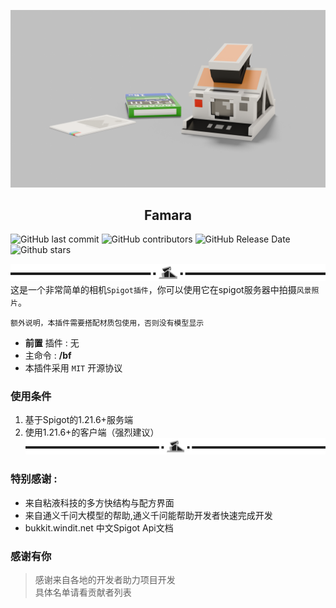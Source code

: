 ![famara渲染.png](img/famara%E6%B8%B2%E6%9F%93.png)
<h2 style="text-align: center;">Famara</h2>

![GitHub last commit](https://img.shields.io/github/last-commit/Wenkrangha/Famara)
![GitHub contributors](https://img.shields.io/github/contributors/Wenkrangha/Famara)
![GitHub Release Date](https://img.shields.io/github/release-date/Wenkrangha/Famara)
![Github stars](https://img.shields.io/github/stars/Wenkrangha/Famara.svg)

![分割线.png](img/%E5%88%86%E5%89%B2%E7%BA%BF.png)
这是一个非常简单的相机`Spigot插件`，你可以使用它在spigot服务器中拍摄`风景照片`。<br>

    额外说明，本插件需要搭配材质包使用，否则没有模型显示
    
- **前置** 插件 : 无  
- 主命令 : **/bf**
- 本插件采用 `MIT` 开源协议
### 使用条件
1. 基于Spigot的1.21.6+服务端
2. 使用1.21.6+的客户端（强烈建议） <br>
![分割线.png](img/%E5%88%86%E5%89%B2%E7%BA%BF.png)


### 特别感谢 :
- 来自粘液科技的多方快结构与配方界面
- 来自通义千问大模型的帮助,通义千问能帮助开发者快速完成开发
- bukkit.windit.net 中文Spigot Api文档

### 感谢有你
>感谢来自各地的开发者助力项目开发 <br />
具体名单请看贡献者列表

